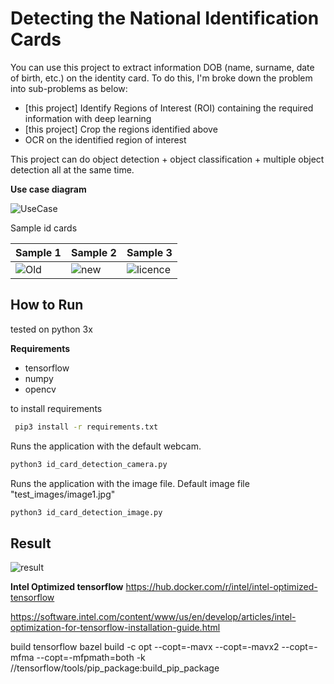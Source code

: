 # Detecting the National Identification Cards


You can use this project to extract information DOB (name, surname, date of birth, etc.) on the identity card. To do this, I'm broke down the problem into sub-problems as below:

- [this project] Identify Regions of Interest (ROI) containing the required information with deep learning
- [this project] Crop the regions identified above
- OCR on the identified region of interest

This project can do object detection + object classification + multiple object detection all at the same time.

**Use case diagram**

![UseCase](./static/usecase.png "UseCase")

Sample id cards

| Sample 1  | Sample 2 |Sample 3  |
|---|---|---|
| ![Old](./static/old_card.png "Old")  | ![new](./static/new_card.png "new")  |![licence](./static/licence.png "licence")  |


## How to Run

tested on python 3x

**Requirements**

- tensorflow 
- numpy
- opencv

to install requirements

```bash
 pip3 install -r requirements.txt
 ```
 
Runs the application with the default webcam.

```python
python3 id_card_detection_camera.py
```


Runs the application with the image file. Default image file "test_images/image1.jpg"

```python
python3 id_card_detection_image.py
```

## Result


![result](./static/result.png "result")  


**Intel Optimized tensorflow**
https://hub.docker.com/r/intel/intel-optimized-tensorflow

https://software.intel.com/content/www/us/en/develop/articles/intel-optimization-for-tensorflow-installation-guide.html



build tensorflow
bazel build -c opt --copt=-mavx --copt=-mavx2 --copt=-mfma --copt=-mfpmath=both -k //tensorflow/tools/pip_package:build_pip_package